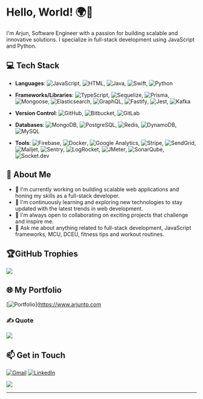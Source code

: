 
# Hello, World! 🌍👋
I'm Arjun, Software Engineer with a passion for building scalable and innovative solutions. I specialize in full-stack development using JavaScript and Python.

## 💻 Tech Stack

- **Languages**: ![JavaScript](https://img.shields.io/badge/JavaScript-F7DF1E?logo=javascript&logoColor=black), ![HTML](https://img.shields.io/badge/HTML-E34F26?logo=html5&logoColor=white), ![Java](https://img.shields.io/badge/Java-007396?logo=java&logoColor=white), ![Swift](https://img.shields.io/badge/Swift-FA7343?logo=swift&logoColor=white), ![Python](https://img.shields.io/badge/Python-3776AB?logo=python&logoColor=white)

- **Frameworks/Libraries**: ![TypeScript](https://img.shields.io/badge/TypeScript-3178C6?logo=typescript&logoColor=white), ![Sequelize](https://img.shields.io/badge/Sequelize-52B0E7?logo=sequelize&logoColor=white), ![Prisma](https://img.shields.io/badge/Prisma-2D3748?logo=prisma&logoColor=white), ![Mongoose](https://img.shields.io/badge/Mongoose-880000?logo=mongoose&logoColor=white), ![Elasticsearch](https://img.shields.io/badge/Elasticsearch-005571?logo=elasticsearch&logoColor=white), ![GraphQL](https://img.shields.io/badge/GraphQL-E10098?logo=graphql&logoColor=white), ![Fastify](https://img.shields.io/badge/Fastify-000000?logo=fastify&logoColor=white), ![Jest](https://img.shields.io/badge/Jest-C21325?logo=jest&logoColor=white), ![Kafka](https://img.shields.io/badge/Apache%20Kafka-231F20?logo=apachekafka&logoColor=white)

- **Version Control**: ![GitHub](https://img.shields.io/badge/GitHub-181717?logo=github&logoColor=white), ![Bitbucket](https://img.shields.io/badge/Bitbucket-0052CC?logo=bitbucket&logoColor=white), ![GitLab](https://img.shields.io/badge/GitLab-FC6D26?logo=gitlab&logoColor=white)

- **Databases**: ![MongoDB](https://img.shields.io/badge/MongoDB-47A248?logo=mongodb&logoColor=white), ![PostgreSQL](https://img.shields.io/badge/PostgreSQL-336791?logo=postgresql&logoColor=white), ![Redis](https://img.shields.io/badge/Redis-DC382D?logo=redis&logoColor=white), ![DynamoDB](https://img.shields.io/badge/AWS%20DynamoDB-4053D6?logo=amazondynamodb&logoColor=white), ![MySQL](https://img.shields.io/badge/MySQL-4479A1?logo=mysql&logoColor=white)

- **Tools**: ![Firebase](https://img.shields.io/badge/Firebase-FFCA28?logo=firebase&logoColor=black), ![Docker](https://img.shields.io/badge/Docker-2496ED?logo=docker&logoColor=white), ![Google Analytics](https://img.shields.io/badge/Google%20Analytics-E37400?logo=googleanalytics&logoColor=white), ![Stripe](https://img.shields.io/badge/Stripe-008CDD?logo=stripe&logoColor=white), ![SendGrid](https://img.shields.io/badge/SendGrid-0080FF?logo=sendgrid&logoColor=white), ![Mailjet](https://img.shields.io/badge/Mailjet-FFD700?logo=mailjet&logoColor=black), ![Sentry](https://img.shields.io/badge/Sentry-362D59?logo=sentry&logoColor=white), ![LogRocket](https://img.shields.io/badge/LogRocket-6633FF?logo=logrocket&logoColor=white), ![JMeter](https://img.shields.io/badge/JMeter-D22128?logo=apachejmeter&logoColor=white), ![SonarQube](https://img.shields.io/badge/SonarQube-4E9BCD?logo=sonarqube&logoColor=white), ![Socket.dev](https://img.shields.io/badge/Socket.dev-000000?logo=socketdotio&logoColor=white)


## 🚀 About Me

- 🔭 I'm currently working on building scalable web applications and honing my skills as a full-stack developer.
- 🌱 I'm continuously learning and exploring new technologies to stay updated with the latest trends in web development.
- 👯 I'm always open to collaborating on exciting projects that challenge and inspire me.
- 💬 Ask me about anything related to full-stack development, JavaScript frameworks, MCU, DCEU, fitness tips and workout routines.

<!-- - 📫 You can reach me at: [arjuntpnambiar@gmail.com](mailto:arjuntpnambiar@gmail.com) -->
<!--## 📈 GitHub Stats
![](https://github-readme-streak-stats.herokuapp.com/?user=Arjun-tp&theme=dark&hide_border=true)<br/>
-->

## 🏆GitHub Trophies
![](https://github-profile-trophy.vercel.app/?username=Arjun-tp&theme=onedark&no-frame=true&no-bg=false&margin-w=4)
<!--
## 📈 GitHub Stats

![Arjun's GitHub Stats](https://github-readme-stats.vercel.app/api?username=Arjun-tp&show_icons=true&theme=light)
-->


## 🌐 My Portfolio  

[![Portfolio](https://img.shields.io/badge/🌍%20Visit%20Portfolio-%230084FF?style=for-the-badge&logo=firefox-browser&logoColor=white)](https://www.arjuntp.com

### ✍️ Quote
![](https://quotes-github-readme.vercel.app/api?type=horizontal&theme=gruvbox)

## 📫 Get in Touch

[![Gmail](https://img.icons8.com/color/48/000000/gmail.png)](mailto:arjuntpnambiar@gmail.com) [](mailto:arjuntpnambiar@gmail.com) 
[![LinkedIn](https://img.icons8.com/color/48/000000/linkedin.png)](https://www.linkedin.com/in/arjun-tp)

[![](https://visitcount.itsvg.in/api?id=Arjun-tp&icon=0&color=0)](https://visitcount.itsvg.in)
<!--
- Email: arjuntpnambiar@gmail.com
- LinkedIn: [linkedin.com/in/arjun-tp](https://www.linkedin.com/in/arjun-tp)
-->

---

